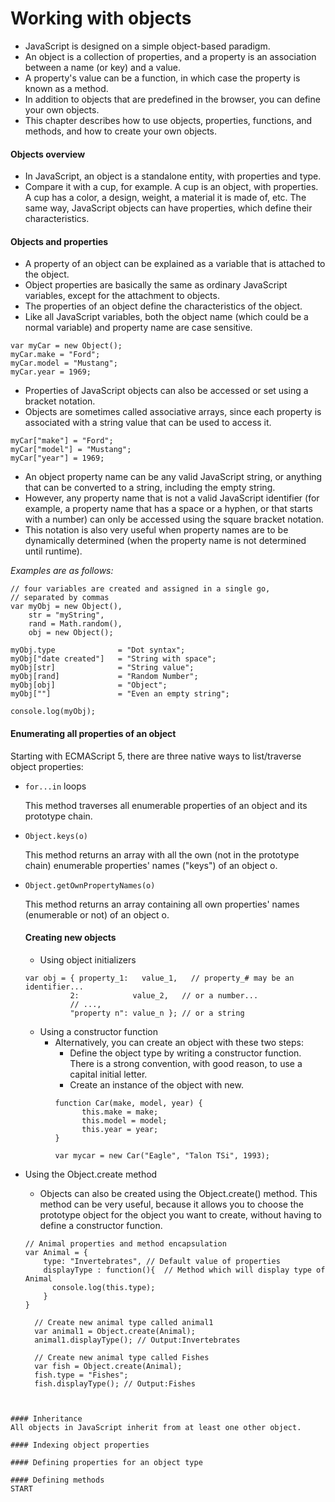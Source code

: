 # Working with objects
+ JavaScript is designed on a simple object-based paradigm.
+ An object is a collection of properties, and a property is an association between a name (or key) and a value.
+ A property's value can be a function, in which case the property is known as a method.
+ In addition to objects that are predefined in the browser, you can define your own objects.
+ This chapter describes how to use objects, properties, functions, and methods, and how to create your own objects.

#### Objects overview
+ In JavaScript, an object is a standalone entity, with properties and type.
+ Compare it with a cup, for example. A cup is an object, with properties. A cup has a color, a design, weight, a material it is made of, etc. The same way, JavaScript objects can have properties, which define their characteristics.

#### Objects and properties
+ A property of an object can be explained as a variable that is attached to the object.
+ Object properties are basically the same as ordinary JavaScript variables, except for the attachment to objects.
+ The properties of an object define the characteristics of the object.
+ Like all JavaScript variables, both the object name (which could be a normal variable) and property name are case sensitive.
```
var myCar = new Object();
myCar.make = "Ford";
myCar.model = "Mustang";
myCar.year = 1969;
```
+ Properties of JavaScript objects can also be accessed or set using a bracket notation.
+ Objects are sometimes called associative arrays, since each property is associated with a string value that can be used to access it.
```
myCar["make"] = "Ford";
myCar["model"] = "Mustang";
myCar["year"] = 1969;
```
+ An object property name can be any valid JavaScript string, or anything that can be converted to a string, including the empty string.
+ However, any property name that is not a valid JavaScript identifier (for example, a property name that has a space or a hyphen, or that starts with a number) can only be accessed using the square bracket notation.
+ This notation is also very useful when property names are to be dynamically determined (when the property name is not determined until runtime).

*Examples are as follows:*
```
// four variables are created and assigned in a single go,
// separated by commas
var myObj = new Object(),
    str = "myString",
    rand = Math.random(),
    obj = new Object();

myObj.type              = "Dot syntax";
myObj["date created"]   = "String with space";
myObj[str]              = "String value";
myObj[rand]             = "Random Number";
myObj[obj]              = "Object";
myObj[""]               = "Even an empty string";

console.log(myObj);
```

#### Enumerating all properties of an object
Starting with ECMAScript 5, there are three native ways to list/traverse object properties:
+ `for...in` loops

  This method traverses all enumerable properties of an object and its prototype chain.

+ `Object.keys(o)`

  This method returns an array with all the own (not in the prototype chain) enumerable properties' names ("keys") of an object o.

+ `Object.getOwnPropertyNames(o)`

  This method returns an array containing all own properties' names (enumerable or not) of an object o.

  #### Creating new objects
  + Using object initializers
  ```
  var obj = { property_1:   value_1,   // property_# may be an identifier...
            2:            value_2,   // or a number...
            // ...,
            "property n": value_n }; // or a string
  ```
  + Using a constructor function
    * Alternatively, you can create an object with these two steps:
        + Define the object type by writing a constructor function. There is a strong convention, with good reason, to use a capital initial letter.
        + Create an instance of the object with new.
        ```
        function Car(make, model, year) {
              this.make = make;
              this.model = model;
              this.year = year;
        }

        var mycar = new Car("Eagle", "Talon TSi", 1993);
        ```
+ Using the Object.create method

    + Objects can also be created using the Object.create() method. This method can be very useful, because it allows you to choose the prototype object for the object you want to create, without having to define a constructor function.

    ```
    // Animal properties and method encapsulation
    var Animal = {
        type: "Invertebrates", // Default value of properties
        displayType : function(){  // Method which will display type of Animal
          console.log(this.type);
        }
    }

      // Create new animal type called animal1
      var animal1 = Object.create(Animal);
      animal1.displayType(); // Output:Invertebrates

      // Create new animal type called Fishes
      var fish = Object.create(Animal);
      fish.type = "Fishes";
      fish.displayType(); // Output:Fishes
```


#### Inheritance
All objects in JavaScript inherit from at least one other object.

#### Indexing object properties

#### Defining properties for an object type

#### Defining methods
START
